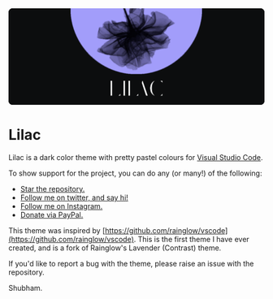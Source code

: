<img alt="Lilac" src="https://raw.githubusercontent.com/shubham-saudolla/media/master/lilac-theme/LilacHeader.png"/>

# Lilac

Lilac is a dark color theme with pretty pastel colours for [Visual Studio Code](https://code.visualstudio.com/).

To show support for the project, you can do any (or many!) of the following:

- [Star the repository.](https://github.com/shubham-saudolla/Lilac-Theme)
- [Follow me on twitter, and say hi!](https://twitter.com/joyDivided13)
- [Follow me on Instagram.](https://www.instagram.com/s.phoenix99/)
- [Donate via PayPal.](https://paypal.me/shubhamsaudolla)

This theme was inspired by [https://github.com/rainglow/vscode](https://github.com/rainglow/vscode). This is the first theme I have ever created, and is a fork of Rainglow's Lavender (Contrast) theme.

If you'd like to report a bug with the theme, please raise an issue with the repository.

Shubham.